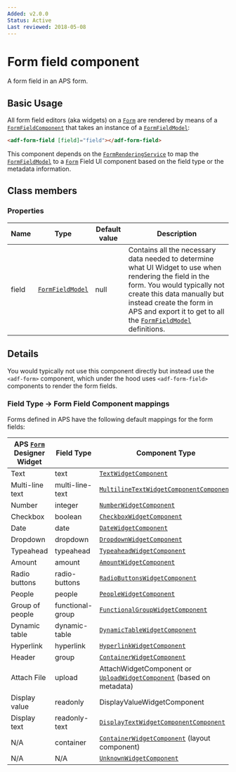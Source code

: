 ```yaml
---
Added: v2.0.0
Status: Active
Last reviewed: 2018-05-08
---
```


# Form field component

A form field in an APS form.

## Basic Usage

All form field editors (aka widgets) on a [`Form`](../../lib/process-services/task-list/models/form.model.ts) are rendered by means of a [`FormFieldComponent`](../core/form-field.component.md)
that takes an instance of a [`FormFieldModel`](../core/form-field.model.md):

```html
<adf-form-field [field]="field"></adf-form-field>
```

This component depends on the [`FormRenderingService`](../core/form-rendering.service.md) to map the [`FormFieldModel`](../core/form-field.model.md) to a [`Form`](../../lib/process-services/task-list/models/form.model.ts) Field UI component
based on the field type or the metadata information.

## Class members

### Properties

| Name | Type | Default value | Description |
| ---- | ---- | ------------- | ----------- |
| field | [`FormFieldModel`](../core/form-field.model.md) | null | Contains all the necessary data needed to determine what UI Widget to use when rendering the field in the form. You would typically not create this data manually but instead create the form in APS and export it to get to all the [`FormFieldModel`](../core/form-field.model.md) definitions. |

## Details

You would typically not use this component directly but instead use the `<adf-form>` component, which under the hood
uses `<adf-form-field>` components to render the form fields.

### Field Type -> Form Field Component mappings

Forms defined in APS have the following default mappings for the form fields:

| APS [`Form`](../../lib/process-services/task-list/models/form.model.ts) Designer Widget | Field Type | Component Type |
| --------------------------------------------------------------------------------------- | ---------- | -------------- |
| Text | text | [`TextWidgetComponent`](../../lib/core/form/components/widgets/text/text.widget.ts) |
| Multi-line text | multi-line-text | [`MultilineTextWidgetComponentComponent`](../../lib/core/form/components/widgets/multiline-text/multiline-text.widget.ts) |
| Number | integer | [`NumberWidgetComponent`](../../lib/core/form/components/widgets/number/number.widget.ts) |
| Checkbox | boolean | [`CheckboxWidgetComponent`](../../lib/core/form/components/widgets/checkbox/checkbox.widget.ts) |
| Date | date | [`DateWidgetComponent`](../../lib/core/form/components/widgets/date/date.widget.ts) |
| Dropdown | dropdown | [`DropdownWidgetComponent`](../../lib/core/form/components/widgets/dropdown/dropdown.widget.ts) |
| Typeahead | typeahead | [`TypeaheadWidgetComponent`](../../lib/core/form/components/widgets/typeahead/typeahead.widget.ts) |
| Amount | amount | [`AmountWidgetComponent`](../../lib/core/form/components/widgets/amount/amount.widget.ts) |
| Radio buttons | radio-buttons | [`RadioButtonsWidgetComponent`](../../lib/core/form/components/widgets/radio-buttons/radio-buttons.widget.ts) |
| People | people | [`PeopleWidgetComponent`](../../lib/core/form/components/widgets/people/people.widget.ts) |
| Group of people | functional-group | [`FunctionalGroupWidgetComponent`](../../lib/core/form/components/widgets/functional-group/functional-group.widget.ts) |
| Dynamic table | dynamic-table | [`DynamicTableWidgetComponent`](../../lib/core/form/components/widgets/dynamic-table/dynamic-table.widget.ts) |
| Hyperlink | hyperlink | [`HyperlinkWidgetComponent`](../../lib/core/form/components/widgets/hyperlink/hyperlink.widget.ts) |
| Header | group | [`ContainerWidgetComponent`](../../lib/core/form/components/widgets/container/container.widget.ts) |
| Attach File | upload | AttachWidgetComponent or [`UploadWidgetComponent`](../../lib/core/form/components/widgets/upload/upload.widget.ts) (based on metadata) |
| Display value | readonly | DisplayValueWidgetComponent |
| Display text | readonly-text | [`DisplayTextWidgetComponentComponent`](../../lib/core/form/components/widgets/display-text/display-text.widget.ts) |
| N/A | container | [`ContainerWidgetComponent`](../../lib/core/form/components/widgets/container/container.widget.ts) (layout component) |
| N/A | N/A | [`UnknownWidgetComponent`](../../lib/core/form/components/widgets/unknown/unknown.widget.ts) |
